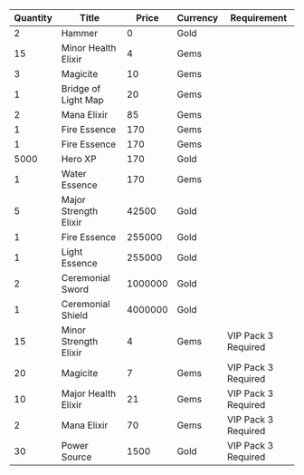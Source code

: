 | Quantity | Title | Price | Currency |  Requirement |
| -------- | ----- | ----- | -------- |  ----------- |
| 2 | Hammer | 0 | Gold |  |
| 15 | Minor Health Elixir | 4 | Gems |  |
| 3 | Magicite | 10 | Gems |  |
| 1 | Bridge of Light Map | 20 | Gems |  |
| 2 | Mana Elixir | 85 | Gems |  |
| 1 | Fire Essence | 170 | Gems |  |
| 1 | Fire Essence | 170 | Gems |  |
| 5000 | Hero XP | 170 | Gold |  |
| 1 | Water Essence | 170 | Gems |  |
| 5 | Major Strength Elixir | 42500 | Gold |  |
| 1 | Fire Essence | 255000 | Gold |  |
| 1 | Light Essence | 255000 | Gold |  |
| 2 | Ceremonial Sword | 1000000 | Gold |  |
| 1 | Ceremonial Shield | 4000000 | Gold |  |
| 15 | Minor Strength Elixir | 4 | Gems | VIP Pack 3 Required |
| 20 | Magicite | 7 | Gems | VIP Pack 3 Required |
| 10 | Major Health Elixir | 21 | Gems | VIP Pack 3 Required |
| 2 | Mana Elixir | 70 | Gems | VIP Pack 3 Required |
| 30 | Power Source | 1500 | Gold | VIP Pack 3 Required |
